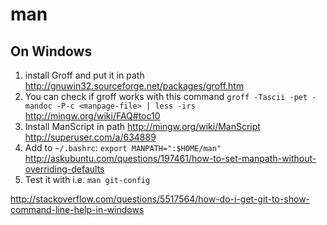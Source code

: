 # man

## On Windows

1. install Groff and put it in path http://gnuwin32.sourceforge.net/packages/groff.htm
2. You can check if groff works with this command `groff -Tascii -pet -mandoc -P-c <manpage-file> | less -irs` http://mingw.org/wiki/FAQ#toc10
3. Install ManScript in path http://mingw.org/wiki/ManScript http://superuser.com/a/634889
4. Add to `~/.bashrc`: `export MANPATH=":$HOME/man"` http://askubuntu.com/questions/197461/how-to-set-manpath-without-overriding-defaults
4. Test it with i.e. `man git-config`

http://stackoverflow.com/questions/5517564/how-do-i-get-git-to-show-command-line-help-in-windows
